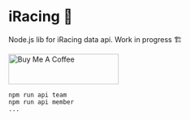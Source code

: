# iRacing 🐎
Node.js lib for iRacing data api.
Work in progress 🏗️

<a href="https://www.buymeacoffee.com/emiliosp" target="_blank"><img src="https://cdn.buymeacoffee.com/buttons/v2/default-yellow.png" alt="Buy Me A Coffee" style="height: 60px !important;width: 217px !important;" ></a>

```
npm run api team
npm run api member
...
```
